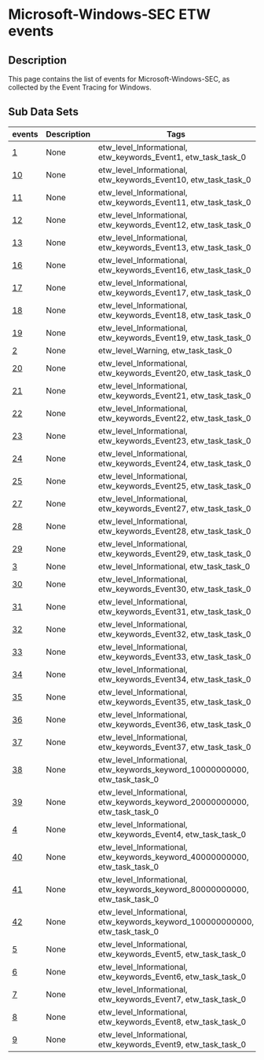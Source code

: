 # Microsoft-Windows-SEC ETW events

## Description
This page contains the list of events for Microsoft-Windows-SEC, as collected by the Event Tracing for Windows.

## Sub Data Sets
|events|Description|Tags|
|---|---|---|
|[1](events/event-1.md)|None|etw_level_Informational, etw_keywords_Event1, etw_task_task_0|
|[10](events/event-10.md)|None|etw_level_Informational, etw_keywords_Event10, etw_task_task_0|
|[11](events/event-11.md)|None|etw_level_Informational, etw_keywords_Event11, etw_task_task_0|
|[12](events/event-12.md)|None|etw_level_Informational, etw_keywords_Event12, etw_task_task_0|
|[13](events/event-13.md)|None|etw_level_Informational, etw_keywords_Event13, etw_task_task_0|
|[16](events/event-16.md)|None|etw_level_Informational, etw_keywords_Event16, etw_task_task_0|
|[17](events/event-17.md)|None|etw_level_Informational, etw_keywords_Event17, etw_task_task_0|
|[18](events/event-18.md)|None|etw_level_Informational, etw_keywords_Event18, etw_task_task_0|
|[19](events/event-19.md)|None|etw_level_Informational, etw_keywords_Event19, etw_task_task_0|
|[2](events/event-2.md)|None|etw_level_Warning, etw_task_task_0|
|[20](events/event-20.md)|None|etw_level_Informational, etw_keywords_Event20, etw_task_task_0|
|[21](events/event-21.md)|None|etw_level_Informational, etw_keywords_Event21, etw_task_task_0|
|[22](events/event-22.md)|None|etw_level_Informational, etw_keywords_Event22, etw_task_task_0|
|[23](events/event-23.md)|None|etw_level_Informational, etw_keywords_Event23, etw_task_task_0|
|[24](events/event-24.md)|None|etw_level_Informational, etw_keywords_Event24, etw_task_task_0|
|[25](events/event-25.md)|None|etw_level_Informational, etw_keywords_Event25, etw_task_task_0|
|[27](events/event-27.md)|None|etw_level_Informational, etw_keywords_Event27, etw_task_task_0|
|[28](events/event-28.md)|None|etw_level_Informational, etw_keywords_Event28, etw_task_task_0|
|[29](events/event-29.md)|None|etw_level_Informational, etw_keywords_Event29, etw_task_task_0|
|[3](events/event-3.md)|None|etw_level_Informational, etw_task_task_0|
|[30](events/event-30.md)|None|etw_level_Informational, etw_keywords_Event30, etw_task_task_0|
|[31](events/event-31.md)|None|etw_level_Informational, etw_keywords_Event31, etw_task_task_0|
|[32](events/event-32.md)|None|etw_level_Informational, etw_keywords_Event32, etw_task_task_0|
|[33](events/event-33.md)|None|etw_level_Informational, etw_keywords_Event33, etw_task_task_0|
|[34](events/event-34.md)|None|etw_level_Informational, etw_keywords_Event34, etw_task_task_0|
|[35](events/event-35.md)|None|etw_level_Informational, etw_keywords_Event35, etw_task_task_0|
|[36](events/event-36.md)|None|etw_level_Informational, etw_keywords_Event36, etw_task_task_0|
|[37](events/event-37.md)|None|etw_level_Informational, etw_keywords_Event37, etw_task_task_0|
|[38](events/event-38.md)|None|etw_level_Informational, etw_keywords_keyword_10000000000, etw_task_task_0|
|[39](events/event-39.md)|None|etw_level_Informational, etw_keywords_keyword_20000000000, etw_task_task_0|
|[4](events/event-4.md)|None|etw_level_Informational, etw_keywords_Event4, etw_task_task_0|
|[40](events/event-40.md)|None|etw_level_Informational, etw_keywords_keyword_40000000000, etw_task_task_0|
|[41](events/event-41.md)|None|etw_level_Informational, etw_keywords_keyword_80000000000, etw_task_task_0|
|[42](events/event-42.md)|None|etw_level_Informational, etw_keywords_keyword_100000000000, etw_task_task_0|
|[5](events/event-5.md)|None|etw_level_Informational, etw_keywords_Event5, etw_task_task_0|
|[6](events/event-6.md)|None|etw_level_Informational, etw_keywords_Event6, etw_task_task_0|
|[7](events/event-7.md)|None|etw_level_Informational, etw_keywords_Event7, etw_task_task_0|
|[8](events/event-8.md)|None|etw_level_Informational, etw_keywords_Event8, etw_task_task_0|
|[9](events/event-9.md)|None|etw_level_Informational, etw_keywords_Event9, etw_task_task_0|

